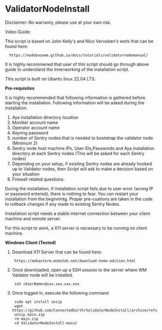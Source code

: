 # ValidatorNodeInstall
Disclaimer: No warranty, please use at your own risk. 

Video Guide:

This script is based on John Kelly's and Nico Vervoben's  work that can be found here:
  
      https://nodebasewm.github.io/docs/tutorials/validatornodemanual/

It is highly recommened that user of this script should go through above guide to understand the innerworking of the installation script.

This script is built on Ubantu linux 22.04 LTS. 

**Pre-requisites**

It is highly recommended that following information is gathered before starting the installation. Following information will be asked during the installation.
1. Aya installation directory location
2. Moniker account name
3. Operator account name
4. Keyring password
5. number of Sentry nodes that is needed to bootstrap the validator node (Minimum 2)
6. Sentry node host machine IPs, User IDs,Passwords and Aya installation directory at each Sentry nodes (This will be asked for each Sentry nodes)
7. Depending on your setup, if existing Sentry nodes are already hooked up to Validator nodes, then Script will ask to make a decision based on your situation
8. Firewall related questions.

During the installation, if installation script fails due to user error (wrong IP or password entered), there is nothing to fear. You can restart your installation from the beginnintg. Proper pre-cuations are taken in the code to rollback changes if any made to existing Sentry Nodes.

Installation script needs a stable internet connection between your client machine and remote server.

For this script to work, a X11 server is necessary to be running on client machine.

**Windows Client (Tested)**

1. Download X11 Server that can be found here:

        https://mobaxterm.mobatek.net/download-home-edition.html

2. Once downloaded, open up a SSH session to the server where WM Vaidator node will be installed.

        ssh <UserName>@xxx.xxx.xxx.xxx

3. Once logged in, execute the following command

        sudo apt install unzip
        wget https://github.com/ConnectedEarth/ValidatorNodeInstall/archive/refs/heads/main.zip
        unzip main.zip
        rm main.zip
        cd ValidatorNodeInstall-main/


